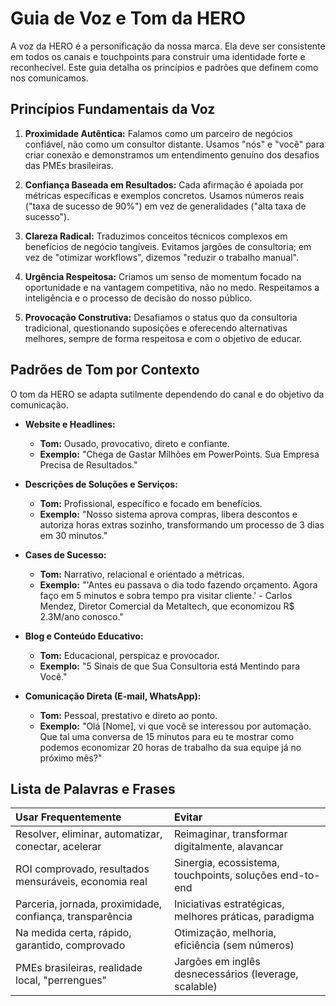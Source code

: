 # Guia de Voz e Tom da HERO

A voz da HERO é a personificação da nossa marca. Ela deve ser consistente em todos os canais e touchpoints para construir uma identidade forte e reconhecível. Este guia detalha os princípios e padrões que definem como nos comunicamos.

## Princípios Fundamentais da Voz

1.  **Proximidade Autêntica:** Falamos como um parceiro de negócios confiável, não como um consultor distante. Usamos "nós" e "você" para criar conexão e demonstramos um entendimento genuíno dos desafios das PMEs brasileiras.

2.  **Confiança Baseada em Resultados:** Cada afirmação é apoiada por métricas específicas e exemplos concretos. Usamos números reais ("taxa de sucesso de 90%") em vez de generalidades ("alta taxa de sucesso").

3.  **Clareza Radical:** Traduzimos conceitos técnicos complexos em benefícios de negócio tangíveis. Evitamos jargões de consultoria; em vez de "otimizar workflows", dizemos "reduzir o trabalho manual".

4.  **Urgência Respeitosa:** Criamos um senso de momentum focado na oportunidade e na vantagem competitiva, não no medo. Respeitamos a inteligência e o processo de decisão do nosso público.

5.  **Provocação Construtiva:** Desafiamos o status quo da consultoria tradicional, questionando suposições e oferecendo alternativas melhores, sempre de forma respeitosa e com o objetivo de educar.

## Padrões de Tom por Contexto

O tom da HERO se adapta sutilmente dependendo do canal e do objetivo da comunicação.

*   **Website e Headlines:**
    *   **Tom:** Ousado, provocativo, direto e confiante.
    *   **Exemplo:** "Chega de Gastar Milhões em PowerPoints. Sua Empresa Precisa de Resultados."

*   **Descrições de Soluções e Serviços:**
    *   **Tom:** Profissional, específico e focado em benefícios.
    *   **Exemplo:** "Nosso sistema aprova compras, libera descontos e autoriza horas extras sozinho, transformando um processo de 3 dias em 30 minutos."

*   **Cases de Sucesso:**
    *   **Tom:** Narrativo, relacional e orientado a métricas.
    *   **Exemplo:** "'Antes eu passava o dia todo fazendo orçamento. Agora faço em 5 minutos e sobra tempo pra visitar cliente.' - Carlos Mendez, Diretor Comercial da Metaltech, que economizou R$ 2.3M/ano conosco."

*   **Blog e Conteúdo Educativo:**
    *   **Tom:** Educacional, perspicaz e provocador.
    *   **Exemplo:** "5 Sinais de que Sua Consultoria está Mentindo para Você."

*   **Comunicação Direta (E-mail, WhatsApp):**
    *   **Tom:** Pessoal, prestativo e direto ao ponto.
    *   **Exemplo:** "Olá [Nome], vi que você se interessou por automação. Que tal uma conversa de 15 minutos para eu te mostrar como podemos economizar 20 horas de trabalho da sua equipe já no próximo mês?"

## Lista de Palavras e Frases

| Usar Frequentemente | Evitar | 
| :--- | :--- | 
| Resolver, eliminar, automatizar, conectar, acelerar | Reimaginar, transformar digitalmente, alavancar | 
| ROI comprovado, resultados mensuráveis, economia real | Sinergia, ecossistema, touchpoints, soluções end-to-end | 
| Parceria, jornada, proximidade, confiança, transparência | Iniciativas estratégicas, melhores práticas, paradigma | 
| Na medida certa, rápido, garantido, comprovado | Otimização, melhoria, eficiência (sem números) | 
| PMEs brasileiras, realidade local, "perrengues" | Jargões em inglês desnecessários (leverage, scalable) | 
